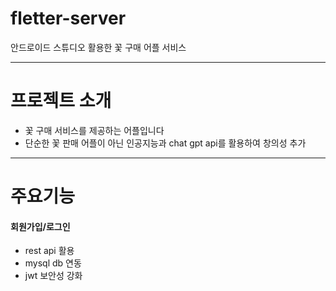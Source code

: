 # fletter-server

안드로이드 스튜디오 활용한 꽃 구매 어플 서비스 
- - -
# 프로젝트 소개 
+ 꽃 구매 서비스를 제공하는 어플입니다
+ 단순한 꽃 판매 어플이 아닌 인공지능과 chat gpt api를 활용하여 창의성 추가
- - -
# 주요기능
#### 회원가입/로그인
+ rest api 활용
+ mysql db 연동
+ jwt 보안성 강화

